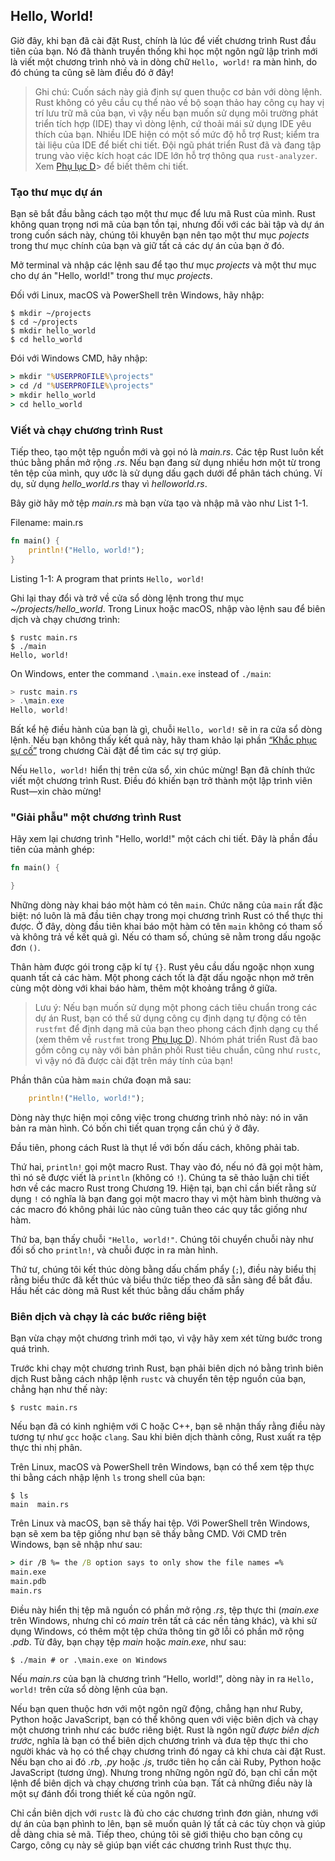 ## Hello, World!

Giờ đây, khi bạn đã cài đặt Rust, chính là lúc để viết chương trình Rust đầu tiên của bạn. Nó đã thành truyền thống khi học một ngôn ngữ lập trình mới là viết một chương trình nhỏ và in dòng chữ `Hello, world!` ra màn hình, do đó chúng ta cũng sẽ làm điều đó ở đây!

> Ghi chú: Cuốn sách này giả định sự quen thuộc cơ bản với dòng lệnh. 
> Rust không có yêu cầu cụ thể nào về bộ soạn thảo hay công cụ hay vị trí 
> lưu trữ mã của bạn, vì vậy nếu bạn muốn sử dụng môi trường phát triển 
> tích hợp (IDE) thay vì dòng lệnh, cứ thoải mái sử dụng IDE yêu thích của bạn. 
> Nhiều IDE hiện có một số mức độ hỗ trợ Rust; kiểm tra tài liệu của IDE để 
> biết chi tiết. Đội ngũ phát triển Rust đã và đang tập trung vào việc kích 
> hoạt các IDE lớn hỗ trợ  thông qua `rust-analyzer`. Xem [Phụ lục D][devtools]> <!-- ignore --> để biết thêm chi tiết.

### Tạo thư mục dự án

Bạn sẽ bắt đầu bằng cách tạo một thư mục để lưu mã Rust của mình. Rust không quan trọng nơi mã của bạn tồn tại, nhưng đối với các bài tập và dự án trong cuốn sách này, chúng tôi khuyên bạn nên tạo một thư mục *pojects* trong thư mục chính của bạn và giữ tất cả các dự án của bạn ở đó.

Mở terminal và nhập các lệnh sau để tạo thư mục *projects* và một thư mục cho dự án "Hello, world!" trong thư mục *projects*.

Đối với Linux, macOS và PowerShell trên Windows, hãy nhập:

```console
$ mkdir ~/projects
$ cd ~/projects
$ mkdir hello_world
$ cd hello_world
```

Đói với Windows CMD, hãy nhập:

```cmd
> mkdir "%USERPROFILE%\projects"
> cd /d "%USERPROFILE%\projects"
> mkdir hello_world
> cd hello_world
```

### Viết và chạy chương trình Rust

Tiếp theo, tạo một tệp nguồn mới và gọi nó là *main.rs*. Các tệp Rust luôn kết thúc bằng phần mở rộng *.rs*. Nếu bạn đang sử dụng nhiều hơn một từ trong tên tệp của mình, quy ước là sử dụng dấu gạch dưới để phân tách chúng. Ví dụ, sử dụng *hello_world.rs* thay vì *helloworld.rs*.

Bây giờ hãy mở tệp *main.rs* mà bạn vừa tạo và nhập mã vào như List 1-1.

<span class="filename">Filename: main.rs</span>

```rust
fn main() {
    println!("Hello, world!");
}
```

<span class="caption">Listing 1-1: A program that prints `Hello, world!`</span>

Ghi lại thay đổi và trở về cửa sổ dòng lệnh trong thư mục *~/projects/hello_world*. Trong Linux hoặc macOS, nhập vào lệnh sau để biên dịch và chạy chương trình:

```console
$ rustc main.rs
$ ./main
Hello, world!
```

On Windows, enter the command `.\main.exe` instead of `./main`:

```powershell
> rustc main.rs
> .\main.exe
Hello, world!
```

Bất kể hệ điều hành của bạn là gì, chuỗi `Hello, world!` sẽ in ra cửa sổ dòng lệnh. Nếu bạn không thấy kết quả này, hãy tham khảo lại phần [“Khắc phục sự cố”][troubleshooting]<!-- bỏ qua --> trong chương Cài đặt để tìm các sự trợ giúp.

Nếu `Hello, world!` hiển thị trên cửa sổ, xin chúc mừng! Bạn đã chính thức viết
một chương trình Rust. Điều đó khiến bạn trở thành một lập trình viên Rust—xin chào mừng!

### "Giải phẫu" một chương trình Rust

Hãy xem lại chương trình "Hello, world!" một cách chi tiết. Đây là phần đầu tiên của mảnh ghép:

```rust
fn main() {

}
```

Những dòng này khai báo một hàm có tên `main`. Chức năng của `main` rất đặc biệt: nó luôn là mã đầu tiên chạy trong mọi chương trình Rust có thể thực thi được. Ở đây, dòng đầu tiên khai báo một hàm có tên `main` không có tham số và không trả về kết quả gì. Nếu có tham số, chúng sẽ nằm trong dấu ngoặc đơn `()`.

Thân hàm được gói trong cặp kí tự `{}`. Rust yêu cầu dấu ngoặc nhọn xung quanh tất cả các hàm. Một phong cách tốt là đặt dấu ngoặc nhọn mở trên cùng một dòng với khai báo hàm, thêm một khoảng trắng ở giữa.

> Lưu ý: Nếu bạn muốn sử dụng một phong cách tiêu chuẩn trong các dự án Rust, 
> bạn có thể sử dụng công cụ định dạng tự động có tên `rustfmt` để định dạng mã 
> của bạn theo phong cách định dạng cụ thể (xem thêm về `rustfmt` trong 
> [Phụ lục D][devtools]<!-- bỏ qua -->). 
> Nhóm phát triển Rust đã bao gồm công cụ này với bản phân phối Rust tiêu 
> chuẩn, cũng như `rustc`, vì vậy nó đã được cài đặt trên máy tính của bạn!

Phần thân của hàm `main` chứa đoạn mã sau:

```rust
    println!("Hello, world!");
```

Dòng này thực hiện mọi công việc trong chương trình nhỏ này: nó in văn bản ra màn hình. Có bốn chi tiết quan trọng cần chú ý ở đây.

Đầu tiên, phong cách Rust là thụt lề với bốn dấu cách, không phải tab.

Thứ hai, `println!` gọi một macro Rust. Thay vào đó, nếu nó đã gọi một hàm, thì nó sẽ được viết là `println` (không có `!`). Chúng ta sẽ thảo luận chi tiết hơn về các macro Rust trong Chương 19. Hiện tại, bạn chỉ cần biết rằng sử dụng `!` có nghĩa là bạn đang gọi một macro thay vì một hàm bình thường và các macro đó không phải lúc nào cũng tuân theo các quy tắc giống như hàm.

Thứ ba, bạn thấy chuỗi `"Hello, world!"`. Chúng tôi chuyển chuỗi này như đối số cho `println!`, và chuỗi được in ra màn hình.

Thứ tư, chúng tôi kết thúc dòng bằng dấu chấm phẩy (`;`), điều này biểu thị rằng biểu thức đã kết thúc và biểu thức tiếp theo đã sẵn sàng để bắt đầu. 
Hầu hết các dòng mã Rust kết thúc bằng dấu chấm phẩy

### Biên dịch và chạy là các bước riêng biệt

Bạn vừa chạy một chương trình mới tạo, vì vậy hãy xem xét từng bước trong quá trình.

Trước khi chạy một chương trình Rust, bạn phải biên dịch nó bằng trình biên dịch Rust bằng cách nhập lệnh `rustc` và chuyển tên tệp nguồn của bạn, chẳng hạn như thế này:

```console
$ rustc main.rs
```

Nếu bạn đã có kinh nghiệm với C hoặc C++, bạn sẽ nhận thấy rằng điều này tương tự như `gcc` hoặc `clang`. Sau khi biên dịch thành công, Rust xuất ra tệp thực thi nhị phân.

Trên Linux, macOS và PowerShell trên Windows, bạn có thể xem tệp thực thi bằng cách nhập lệnh `ls` trong shell của bạn:

```console
$ ls
main  main.rs
```
Trên Linux và macOS, bạn sẽ thấy hai tệp. Với PowerShell trên Windows, bạn sẽ xem ba tệp giống như bạn sẽ thấy bằng CMD. Với CMD trên Windows, bạn sẽ nhập như sau:

```cmd
> dir /B %= the /B option says to only show the file names =%
main.exe
main.pdb
main.rs
```

Điều này hiển thị tệp mã nguồn có phần mở rộng *.rs*, tệp thực thi (*main.exe* trên Windows, nhưng chỉ có *main* trên tất cả các nền tảng khác), và khi sử dụng Windows, có thêm một tệp chứa thông tin gỡ lỗi có phần mở rộng *.pdb*. Từ đây, bạn chạy tệp *main* hoặc *main.exe*, như sau:

```console
$ ./main # or .\main.exe on Windows
```
Nếu *main.rs* của bạn là chương trình “Hello, world!”, dòng này in ra `Hello, world!` trên cửa sổ dòng lệnh của bạn.

Nếu bạn quen thuộc hơn với một ngôn ngữ động, chẳng hạn như Ruby, Python hoặc JavaScript, bạn có thể không quen với việc biên dịch và chạy một chương trình như các bước riêng biệt. Rust là ngôn ngữ *được biên dịch trước*, nghĩa là bạn có thể biên dịch chương trình và đưa tệp thực thi cho người khác và họ có thể chạy chương trình đó ngay cả khi chưa cài đặt Rust. Nếu bạn cho ai đó *.rb*, *.py* hoặc *.js*, trước tiên họ cần cài Ruby, Python hoặc JavaScript (tương ứng). Nhưng trong những ngôn ngữ đó, bạn chỉ cần một lệnh để biên dịch và chạy chương trình của bạn. Tất cả những điều này là một sự đánh đổi trong thiết kế của ngôn ngữ.

Chỉ cần biên dịch với `rustc` là đủ cho các chương trình đơn giản, nhưng với dự án của bạn phình to lên, bạn sẽ muốn quản lý tất cả các tùy chọn và giúp dễ dàng chia sẻ mã. Tiếp theo, chúng tôi sẽ giới thiệu cho bạn công cụ Cargo, công cụ này sẽ giúp bạn viết các chương trình Rust thực thụ.

[troubleshooting]: ch01-01-installation.html#troubleshooting
[devtools]: appendix-04-useful-development-tools.md
